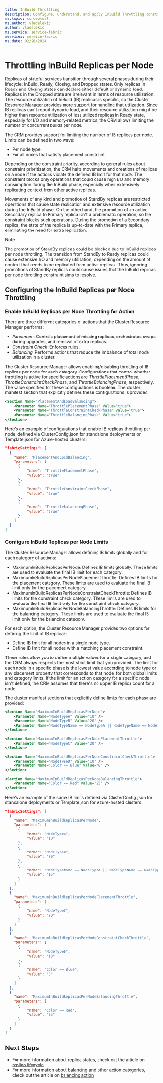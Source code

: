 ```yaml
---
title: InBuild Throttling
description: Configure, understand, and apply InBuild Throttling constraint.
ms.topic: conceptual
ms.author: vladelekic
author: vladelekic
ms.service: service-fabric
services: service-fabric
ms.date: 02/28/2024
---
```


# Throttling InBuild Replicas per Node

Replicas of stateful services transition through several phases during their lifecycle: InBuild, Ready, Closing, and Dropped states. Only replicas in Ready and Closing states can declare either default or dynamic load. Replicas in the Dropped state are irrelevant in terms of resource utilization. The resource utilization of InBuild (IB) replicas is specific, so the Cluster Resource Manager provides more support for handling that utilization. Since IB replicas can't report dynamic load, and their resource utilization might be higher than resource utilization of less utilized replicas in Ready state, especially for I/O and memory-related metrics, the CRM allows limiting the number of concurrent builds per node.

The CRM provides support for limiting the number of IB replicas per node. Limits can be defined in two ways:
* Per node type
* For all nodes that satisfy placement constraint

Depending on the constraint priority, according to general rules about constraint prioritization, the CRM halts movements and creations of replicas on a node if the actions violate the defined IB limit for that node. The constraint blocks only operations that could cause high I/O and memory consumption during the InBuild phase, especially when extensively replicating context from other active replicas.

Movements of any kind and promotion of StandBy replicas are restricted operations that cause state replication and extensive resource utilization during the InBuild phase. On the other hand, the promotion of an active Secondary replica to Primary replica isn't a problematic operation, so the constraint blocks such operations. During the promotion of a Secondary replica, the state of the replica is up-to-date with the Primary replica, eliminating the need for extra replication.   

> [!NOTE]
> The promotion of StandBy replicas could be blocked due to InBuild replicas per node throttling. The transition from StandBy to Ready replicas could cause extensive I/O and memory utilization, depending on the amount of context that needs to be replicated from active replicas. Thus, ignoring promotions of StandBy replicas could cause issues that the InBuild replicas per node throttling constraint aims to resolve.   
>

## Configuring the InBuild Replicas per Node Throttling

### Enable InBuild Replicas per Node Throttling for Action

There are three different categories of actions that the Cluster Resource Manager performs:

* _Placement_: Controls placement of missing replicas, orchestrates swaps during upgrades, and removal of extra replicas.
* _Constraint Check_: Enforces rules.
* _Balancing_: Performs actions that reduce the imbalance of total node utilization in a cluster.

The Cluster Resource Manager allows enabling/disabling throttling of IB replicas per node for each category. Configurations that control whether throttling is active for specific actions are *ThrottlePlacementPhase*, *ThrottleConstraintCheckPhase*, and *ThrottleBalancingPhase*, respectively. The value specified for these configurations is boolean. The cluster manifest section that explicitly defines these configurations is provided:

```xml
<Section Name="PlacementAndLoadBalancing">
    <Parameter Name="ThrottlePlacementPhase" Value="true">
    <Parameter Name="ThrottleConstraintCheckPhase" Value="true">
    <Parameter Name="ThrottleBalancingPhase" Value="true">
</Section>
```

Here's an example of configurations that enable IB replicas throttling per node, defined via ClusterConfig.json for standalone deployments or Template.json for Azure-hosted clusters:

```json
"fabricSettings": [
  {
    "name": "PlacementAndLoadBalancing",
    "parameters": [
      {
          "name": "ThrottlePlacementPhase",
          "value": "true"
      },
      {
          "name": "ThrottleConstraintCheckPhase",
          "value": "true"
      },
      {
          "name": "ThrottleBalancingPhase",
          "value": "true"
      }
    ]
  }
]
```

### Configure InBuild Replicas per Node Limits

The Cluster Resource Manager allows defining IB limits globally and for each category of actions:

* MaximumInBuildReplicasPerNode: Defines IB limits globally. These limits are used to evaluate the final IB limit for each category.
* MaximumInBuildReplicasPerNodePlacementThrottle: Defines IB limits for the placement category. These limits are used to evaluate the final IB limit only for the placement category.
* MaximumInBuildReplicasPerNodeConstraintCheckThrottle: Defines IB limits for the constraint check category. These limits are used to evaluate the final IB limit only for the constraint check category.
* MaximumInBuildReplicasPerNodeBalancingThrottle: Defines IB limits for the balancing category. These limits are used to evaluate the final IB limit only for the balancing category.

For each option, the Cluster Resource Manager provides two options for defining the limit of IB replicas:

* Define IB limit for all nodes in a single node type.
* Define IB limit for all nodes with a matching placement constraint.

These rules allow you to define multiple values for a single category, and the CRM always respects the most strict limit that you provided. The limit for each node in a specific phase is the lowest value according to node type or any placement property that corresponds to that node, for both global limits and category limits. If the limit for an action category for a specific node isn't defined, the CRM assumes that there's no upper IB replica count for a node.

The cluster manifest sections that explicitly define limits for each phase are provided:

```xml
<Section Name="MaximumInBuildReplicasPerNode">
    <Parameter Name="NodeTypeA" Value="10" />
    <Parameter Name="NodeTypeB" Value="20" />
    <Parameter Name="NodeTypeName == NodeTypeA || NodeTypeName == NodeTypeC" Value="15" />
</Section>

<Section Name="MaximumInBuildReplicasPerNodePlacementThrottle">
    <Parameter Name="NodeTypeC" Value="20" />
</Section>

<Section Name="MaximumInBuildReplicasPerNodeConstraintCheckThrottle">
    <Parameter Name="NodeTypeD" Value="10" />
    <Parameter Name="Color == Blue" Value="8" />
</Section>

<Section Name="MaximumInBuildReplicasPerNodeBalancingThrottle">
    <Parameter Name="Color == Red" Value="25" />
</Section>
```

Here's an example of the same IB limits defined via ClusterConfig.json for standalone deployments or Template.json for Azure-hosted clusters:

```json
"fabricSettings": [
  {
    "name": "MaximumInBuildReplicasPerNode",
    "parameters": [
      {
          "name": "NodeTypeA",
          "value": "10"
      },
      {
          "name": "NodeTypeB",
          "value": "20"
      },
      {
          "name": "NodeTypeName == NodeTypeA || NodeTypeName == NodeTypeC",
          "value": "15"
      }
    ]
  },
  {
    "name": "MaximumInBuildReplicasPerNodePlacementThrottle",
    "parameters": [
      {
          "name": "NodeTypeC",
          "value": "20"
      }
    ]
  },
  {
    "name": "MaximumInBuildReplicasPerNodeConstraintCheckThrottle",
    "parameters": [
      {
          "name": "NodeTypeD",
          "value": "10"
      },
      {
          "name": "Color == Blue",
          "value": "8"
      }
    ]
  },
  {
    "name": "MaximumInBuildReplicasPerNodeBalancingThrottle",
    "parameters": [
      {
          "name": "Color == Red",
          "value": "25"
      }
    ]
  }
]
```

## Next Steps
- For more information about replica states, check out the article on [replica lifecycle](service-fabric-concepts-replica-lifecycle.md)
- For more information about balancing and other action categories, check out the article on [balancing action](service-fabric-cluster-resource-manager-balancing.md) 